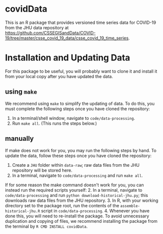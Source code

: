 # covidData

This is an R package that provides versioned time series data for COVID-19 from the JHU data repository at https://github.com/CSSEGISandData/COVID-19/tree/master/csse_covid_19_data/csse_covid_19_time_series.

# Installation and Updating Data

For this package to be useful, you will probably want to clone it and install it from your local copy after you have updated the data.

## using `make`
We recommend using `make` to simplify the updating of data. To do this, you must complete the following steps once you have cloned the repository:

1. In a terminal/shell window, navigate to `code/data-processing`.
2. Run `make all`. (This runs the steps below.)

## manually
If make does not work for you, you may run the following steps by hand. To update the data, follow these steps once you have cloned the repository:

1. Create a `JHU` folder within `data-raw`; raw data files from the JHU repository will be stored here.
2. In a terminal, navigate to `code/data-processing` and run `make all`.

If for some reason the make command doesn't work for you, you can instead run the
required scripts yourself:
2. In a terminal, navigate to `code/data-processing` and run `python download-historical-jhu.py`; this downloads raw data files from the JHU repository.
3. In R, with your working directory set to the package root, run the contents of the `assemble-historical-jhu.R` script in `code/data-processing`.
4. Whenever you have done this, you will need to re-install the package.  To avoid unnecessary duplication and copying of files, we recommend installing the package from the terminal by `R CMD INSTALL covidData`.
